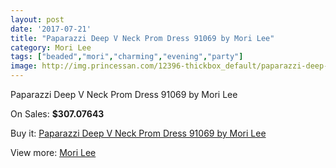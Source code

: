 ```yaml
---
layout: post
date: '2017-07-21'
title: "Paparazzi Deep V Neck Prom Dress 91069 by Mori Lee"
category: Mori Lee
tags: ["beaded","mori","charming","evening","party"]
image: http://img.princessan.com/12396-thickbox_default/paparazzi-deep-v-neck-prom-dress-91069-by-mori-lee.jpg
---
```

Paparazzi Deep V Neck Prom Dress 91069 by Mori Lee

On Sales: **$307.07643**
<a href="https://www.princessan.com/en/mori-lee/5870-paparazzi-deep-v-neck-prom-dress-91069-by-mori-lee.html"><amp-img layout="responsive" width="600" height="600" src="//img.princessan.com/12396-thickbox_default/paparazzi-deep-v-neck-prom-dress-91069-by-mori-lee.jpg" alt="Paparazzi Deep V Neck Prom Dress 91069 by Mori Lee 0" /></a>
<a href="https://www.princessan.com/en/mori-lee/5870-paparazzi-deep-v-neck-prom-dress-91069-by-mori-lee.html"><amp-img layout="responsive" width="600" height="600" src="//img.princessan.com/12397-thickbox_default/paparazzi-deep-v-neck-prom-dress-91069-by-mori-lee.jpg" alt="Paparazzi Deep V Neck Prom Dress 91069 by Mori Lee 1" /></a>

Buy it: [Paparazzi Deep V Neck Prom Dress 91069 by Mori Lee](https://www.princessan.com/en/mori-lee/5870-paparazzi-deep-v-neck-prom-dress-91069-by-mori-lee.html "Paparazzi Deep V Neck Prom Dress 91069 by Mori Lee")

View more: [Mori Lee](https://www.princessan.com/en/46-mori-lee "Mori Lee")